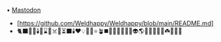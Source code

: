 • <a rel="me" href="https://fosstodon.org/@muse">Mastodon</a>
- [https://github.com/Weldhappy/Weldhappy/blob/main/README.md]
- 🐈‍⬛👩‍🏭🕯️📎⌛💀☠️👻⏳⬛🕯️♥️💡🎁🐠⭐🪴◼️🧬🌃✨🧞‍♂️🔵👽🌎🧭⏰🧩🇺🇦☘️🐎🌹🍺
